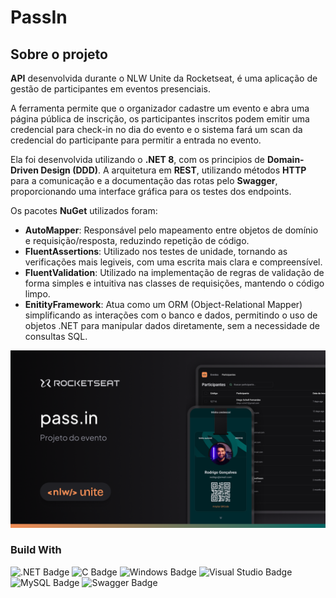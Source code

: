 # PassIn

## Sobre o projeto

**API** desenvolvida durante o NLW Unite da Rocketseat, é uma aplicação de gestão de participantes em eventos presenciais.

A ferramenta permite que o organizador cadastre um evento e abra uma página pública de inscrição, os participantes inscritos podem emitir uma credencial para check-in no dia do evento e o sistema fará um scan da credencial do participante para permitir a entrada no evento.

Ela foi desenvolvida utilizando o **.NET 8**, com os principios de **Domain-Driven Design (DDD)**. A arquitetura em **REST**, utilizando métodos **HTTP** para a comunicação e a documentação das rotas pelo **Swagger**, proporcionando uma interface gráfica para os testes dos endpoints.

Os pacotes **NuGet** utilizados foram:
    <ul>
        <li>**AutoMapper**: Responsável pelo mapeamento entre objetos de domínio e requisição/resposta, reduzindo repetição de código.</li>
        <li>**FluentAssertions**: Utilizado nos testes de unidade, tornando as verificações mais legiveis, com uma escrita mais clara e compreensível.</li>
        <li>**FluentValidation**: Utilizado na implementação de regras de validação de forma simples e intuitiva nas classes de requisições, mantendo o código limpo.</li>
        <li>**EnitityFramework**: Atua como um ORM (Object-Relational Mapper) simplificando as interações com o banco e dados, permitindo o uso de objetos .NET para manipular dados diretamente, sem a necessidade de consultas SQL.</li>
    </ul>

![hero-image]

### Build With
![.NET Badge](https://img.shields.io/badge/.NET-512BD4?logo=dotnet&logoColor=fff&style=for-the-badge)
![C Badge](https://img.shields.io/badge/csharp-512BD4?logo=csharp&logoColor=fff&style=for-the-badge)
![Windows Badge](https://img.shields.io/badge/Windows-0078D4?logo=windows&logoColor=fff&style=for-the-badge)
![Visual Studio Badge](https://img.shields.io/badge/Visual%20Studio-5C2D91?logo=visualstudio&logoColor=fff&style=for-the-badge)
![MySQL Badge](https://img.shields.io/badge/MySQL-4479A1?logo=mysql&logoColor=fff&style=for-the-badge)
![Swagger Badge](https://img.shields.io/badge/Swagger-85EA2D?logo=swagger&logoColor=000&style=for-the-badge)

<!-- Links -->
[dot-net-sdk]: https://dotnet.microsoft.com/pt-br/download/dotnet/8.0

<!-- Images -->
[hero-image]: images/hero-image.png

